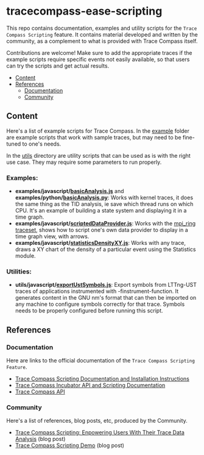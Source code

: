 # tracecompass-ease-scripting

This repo contains documentation, examples and utility scripts for the `Trace Compass Scripting` feature. It contains material developed and written by the community, as a complement to what is provided with Trace Compass itself.

Contributions are welcome! Make sure to add the appropriate traces if the example scripts require specific events not easily available, so that users can try the scripts and get actual results.

 - [Content](#content)
 - [References](#references)
   - [Documentation](#documentation)
   - [Community](#community)


## Content

Here's a list of example scripts for Trace Compass. In the [example](examples) folder are example scripts that work with sample traces, but may need to be fine-tuned to one's needs.

In the [utils](utils) directory are utility scripts that can be used as is with the right use case. They may require some parameters to run properly.

### Examples:

 - **examples/javascript/[basicAnalysis.js](examples/javascript/basicAnalysis.js)** and **examples/python/[basicAnalysis.py](examples/python/basicAnalysis.py)**: Works with kernel traces, it does the same thing as the TID analysis, ie save which thread runs on which CPU. It's an example of building a state system and displaying it in a time graph.
 - **examples/javascript/[scriptedDataProvider.js](examples/javascript/scriptedDataProvider.js)**: Works with the [mpi_ring traceset](traces/mpi_ring.tgz), shows how to script one's own data provider to display in a time graph view, with arrows.
 - **examples/javascript/[statisticsDensityXY.js](examples/javascript/statisticsDensityXY.js)**: Works with any trace, draws a XY chart of the density of a particular event using the Statistics module.

### Utilities:

 - **utils/javascript/[exportUstSymbols.js](utils/javascript/exportUstSymbols.js)**: Export symbols from LTTng-UST traces of applications instrumented with -finstrument-function. It generates content in the GNU nm's format that can then be imported on any machine to configure symbols correctly for that trace. Symbols needs to be properly configured before running this script.

## References

### Documentation

Here are links to the official documentation of the `Trace Compass Scripting Feature`.

 - [Trace Compass Scripting Documentation and Installation Instructions](https://archive.eclipse.org/tracecompass.incubator/doc/org.eclipse.tracecompass.incubator.scripting.doc.user/User-Guide.html)
 - [Trace Compass Incubator API and Scripting Documentation](https://archive.eclipse.org/tracecompass.incubator/doc/javadoc/apidocs/) 
 - [Trace Compass API](https://archive.eclipse.org/tracecompass/doc/javadoc/apidocs/)

### Community

Here's a list of references, blog posts, etc, produced by the Community.

 - [Trace Compass Scripting: Enpowering Users With Their Trace Data Analysis](http://versatic.net/tracecompass/introducingEase.html) (blog post)
 - [Trace Compass Scripting Demo](http://versatic.net/tracingSummit2019.html) (blog post)
